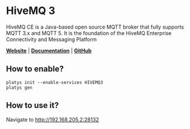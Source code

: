 # HiveMQ 3

HiveMQ CE is a Java-based open source MQTT broker that fully supports MQTT 3.x and MQTT 5. It is the foundation of the HiveMQ Enterprise Connectivity and Messaging Platform 

**[Website](https://www.hivemq.com/)** | **[Documentation](https://www.hivemq.com/docs/hivemq/3.4/user-guide/introduction.html)** | **[GitHub](https://github.com/vrana/adminer/)**

## How to enable?

```
platys init --enable-services HIVEMQ3
platys gen
```

## How to use it?

Navigate to <http://192.168.205.2:28132>